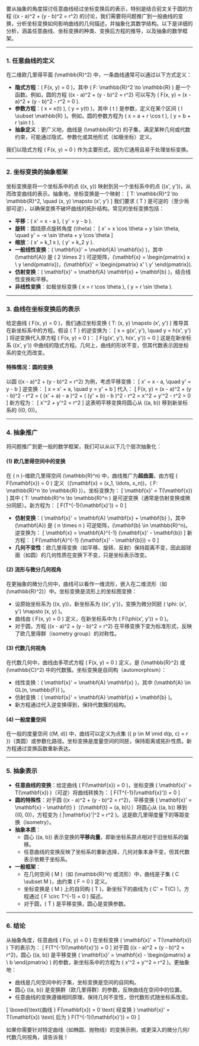 要从抽象的角度探讨任意曲线经过坐标变换后的表示，特别是结合前文关于圆的方程 \((x - a)^2 + (y - b)^2 = r^2\) 的讨论，我们需要将问题推广到一般曲线的变换，分析坐标变换如何影响曲线的几何描述，并抽象化其数学结构。以下是详细的分析，涵盖任意曲线、坐标变换的种类、变换后方程的推导，以及抽象的数学框架。

---

### 1. 任意曲线的定义
在二维欧几里得平面 \(\mathbb{R}^2\) 中，一条曲线通常可以通过以下方式定义：
- **隐式方程**：\( F(x, y) = 0 \)，其中 \( F: \mathbb{R}^2 \to \mathbb{R} \) 是一个函数。例如，圆的方程 \((x - a)^2 + (y - b)^2 = r^2\) 可以写为 \( F(x, y) = (x - a)^2 + (y - b)^2 - r^2 = 0 \).
- **参数方程**：\( x = x(t) \), \( y = y(t) \)，其中 \( t \) 是参数，定义在某个区间 \( I \subset \mathbb{R} \)。例如，圆的参数方程为 \( x = a + r \cos t \), \( y = b + r \sin t \).
- **抽象定义**：更广义地，曲线是 \(\mathbb{R}^2\) 的子集，满足某种几何或代数约束，可能通过隐式、参数化或其他形式（如极坐标）定义。

我们以隐式方程 \( F(x, y) = 0 \) 作为主要形式，因为它通用且易于处理坐标变换。

---

### 2. 坐标变换的抽象框架
坐标变换是将一个坐标系中的点 \((x, y)\) 映射到另一个坐标系中的点 \((x', y')\)，从而改变曲线的表示。抽象地，坐标变换是一个映射：
\[
T: \mathbb{R}^2 \to \mathbb{R}^2, \quad (x, y) \mapsto (x', y')
\]
我们要求 \( T \) 是可逆的（至少局部可逆），以确保变换不破坏曲线的拓扑结构。常见的坐标变换包括：
- **平移**：\( x' = x - a \), \( y' = y - b \).
- **旋转**：围绕原点旋转角度 \(\theta\)：
  \[
  x' = x \cos \theta + y \sin \theta, \quad y' = -x \sin \theta + y \cos \theta
  \]
- **缩放**：\( x' = k_1 x \), \( y' = k_2 y \).
- **一般线性变换**：\( \mathbf{x}' = \mathbf{A} \mathbf{x} \)，其中 \(\mathbf{A}\) 是 \( 2 \times 2 \) 可逆矩阵，\(\mathbf{x} = \begin{pmatrix} x \\ y \end{pmatrix}\)，\(\mathbf{x}' = \begin{pmatrix} x' \\ y' \end{pmatrix}\).
- **仿射变换**：\( \mathbf{x}' = \mathbf{A} \mathbf{x} + \mathbf{b} \)，结合线性变换和平移。
- **非线性变换**：如极坐标变换 \( x = r \cos \theta \), \( y = r \sin \theta \).

---

### 3. 曲线在坐标变换后的表示
给定曲线 \( F(x, y) = 0 \)，我们通过坐标变换 \( T: (x, y) \mapsto (x', y') \) 推导其在新坐标系中的方程。假设 \( T \) 的逆变换为：
\[
x = g(x', y'), \quad y = h(x', y')
\]
将逆变换代入原方程 \( F(x, y) = 0 \)：
\[
F(g(x', y'), h(x', y')) = 0
\]
这是在新坐标系 \((x', y')\) 中曲线的隐式方程。几何上，曲线的形状不变，但其代数表示因坐标系的变化而改变。

#### 特殊情况：圆的变换
以圆 \((x - a)^2 + (y - b)^2 = r^2\) 为例，考虑平移变换：
\[
x' = x - a, \quad y' = y - b
\]
逆变换：
\[
x = x' + a, \quad y = y' + b
\]
代入：
\[
F(x, y) = (x - a)^2 + (y - b)^2 - r^2 = ( (x' + a) - a )^2 + ( (y' + b) - b )^2 - r^2 = x'^2 + y'^2 - r^2 = 0
\]
新方程为：
\[
x'^2 + y'^2 = r^2
\]
这表明平移变换将圆心从 \((a, b)\) 移到新坐标系的 \((0, 0)\)。

---

### 4. 抽象推广
将问题推广到更一般的数学框架，我们可以从以下几个层次抽象化：

#### (1) 欧几里得空间中的变换
在 \( n \)-维欧几里得空间 \(\mathbb{R}^n\) 中，曲线推广为**超曲面**，由方程 \( F(\mathbf{x}) = 0 \) 定义（\(\mathbf{x} = (x_1, \ldots, x_n)\)，\( F: \mathbb{R}^n \to \mathbb{R} \)）。坐标变换为：
\[
\mathbf{x}' = T(\mathbf{x})
\]
其中 \( T: \mathbb{R}^n \to \mathbb{R}^n \) 是可逆变换（通常是仿射变换或微分同胚）。新方程为：
\[
F(T^{-1}(\mathbf{x}')) = 0
\]
- **仿射变换**：\( \mathbf{x}' = \mathbf{A} \mathbf{x} + \mathbf{b} \)，其中 \(\mathbf{A}\) 是 \( n \times n \) 可逆矩阵，\(\mathbf{b} \in \mathbb{R}^n\)。逆变换为：
  \[
  \mathbf{x} = \mathbf{A}^{-1} (\mathbf{x}' - \mathbf{b})
  \]
  新方程：
  \[
  F(\mathbf{A}^{-1} (\mathbf{x}' - \mathbf{b})) = 0
  \]
- **几何不变性**：欧几里得变换（如平移、旋转、反射）保持距离不变，因此超球面（如圆）的几何性质在变换下不变，只是坐标表示改变。

#### (2) 流形与微分几何视角
在更抽象的微分几何中，曲线可以看作一维流形，嵌入在二维流形（如 \(\mathbb{R}^2\)）中。坐标变换是流形上的坐标图变换：
- 设原始坐标系为 \((x, y)\)，新坐标系为 \((x', y')\)，变换为微分同胚 \( \phi: (x', y') \mapsto (x, y) \)。
- 曲线由 \( F(x, y) = 0 \) 定义，在新坐标系中为 \( F(\phi(x', y')) = 0 \)。
- 对于圆，方程 \((x - a)^2 + (y - b)^2 = r^2\) 在平移变换下变为标准形式，反映了欧几里得群（isometry group）的对称性。

#### (3) 代数几何视角
在代数几何中，曲线由多项式方程 \( F(x, y) = 0 \) 定义，是 \(\mathbb{R}^2\) 或 \(\mathbb{C}^2\) 中的代数簇。坐标变换是自同构（automorphism）：
- 线性变换：\( \mathbf{x}' = \mathbf{A} \mathbf{x} \)，其中 \(\mathbf{A} \in GL(n, \mathbb{F}) \)。
- 仿射变换：\( \mathbf{x}' = \mathbf{A} \mathbf{x} + \mathbf{b} \)。
- 新方程通过代入逆变换得到，保持代数簇的结构。

#### (4) 一般度量空间
在一般的度量空间 \((M, d)\) 中，曲线可以定义为点集 \(\{ p \in M \mid d(p, c) = r \}\)（类圆）或参数化路径。坐标变换是度量空间的同胚，保持距离或拓扑性质。新方程通过变换函数重新表达。

---

### 5. 抽象表示
- **任意曲线的变换**：给定曲线 \( F(\mathbf{x}) = 0 \)，坐标变换 \( \mathbf{x}' = T(\mathbf{x}) \)（可逆）将曲线转换为：
  \[
  F(T^{-1}(\mathbf{x}')) = 0
  \]
- **圆的特殊性**：对于圆 \((x - a)^2 + (y - b)^2 = r^2\)，平移变换 \( \mathbf{x}' = \mathbf{x} - \mathbf{t} \)（\(\mathbf{t} = (a, b)\））将圆心从 \((a, b)\) 移到 \((0, 0)\)，方程变为 \( \|\mathbf{x}'\|^2 = r^2 \)。这是欧几里得度量下的等距变换（isometry）。
- **抽象本质**：
  - 圆心 \((a, b)\) 表示变换的**平移向量**，即新坐标系原点相对于旧坐标系的偏移。
  - 任意曲线的变换反映了坐标系的重新选择，几何对象本身不变，但其代数表示依赖于坐标系。
- **一般框架**：
  - 在几何空间 \( M \)（如 \(\mathbb{R}^n\) 或流形）中，曲线是子集 \( C \subset M \)，由约束 \( F = 0 \) 定义。
  - 坐标变换是 \( M \) 上的自同构 \( T \)，新坐标下的曲线为 \( C' = T(C) \)，方程通过 \( F \circ T^{-1} = 0 \) 描述。
  - 对于圆，\( T \) 是平移变换，圆心是变换参数。

---

### 6. 结论
从抽象角度，任意曲线 \( F(x, y) = 0 \) 在坐标变换 \( \mathbf{x}' = T(\mathbf{x}) \) 下的表示为：
\[
F(T^{-1}(\mathbf{x}')) = 0
\]
对于圆 \((x - a)^2 + (y - b)^2 = r^2\)，圆心 \((a, b)\) 是平移变换 \( \mathbf{x}' = \mathbf{x} - \begin{pmatrix} a \\ b \end{pmatrix} \) 的参数，新坐标系中的方程为 \( x'^2 + y'^2 = r^2 \)。更抽象地：
- 曲线是几何空间中的子集，坐标变换是空间的自同构。
- 圆心 \((a, b)\) 是变换群（欧几里得群）的参数，反映曲线在空间中的位置。
- 任意曲线的变换遵循相同原理，保持几何不变性，但代数形式随坐标系改变。

\[
\boxed{\text{曲线 } F(\mathbf{x}) = 0 \text{ 经变换 } \mathbf{x}' = T(\mathbf{x}) \text{ 后为 } F(T^{-1}(\mathbf{x}')) = 0}
\]

如果你需要针对特定曲线（如椭圆、抛物线）的变换示例，或更深入的微分几何/代数几何视角，请告诉我！